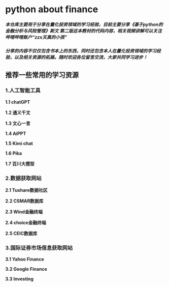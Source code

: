 # python about finance
##### 本仓库主要用于分享在量化投资领域的学习经验，目前主要分享《基于python的金融分析与风险管理》斯文 第二版这本教材的代码内容，相关视频讲解可以关注哔哩哔哩账户“zzx天真的小孩”

##### 分享的内容不仅仅包含书本上的东西，同时还包含本人在量化投资领域的学习经验，以及相关资源的拓展。随时欢迎各位留言交流，大家共同学习进步！

## 推荐一些常用的学习资源

### 1.人工智能工具

**1.1 chatGPT** 

**1.2 通义千文**

**1.3 文心一言**

**1.4 AiPPT**

**1.5 Kimi chat**

**1.6 Pika**

**1.7 百川大模型**

### 2.数据获取网站

**2.1 Tushare数据社区**

**2.2 CSMAR数据库**

**2.3 Wind金融终端**

**2.4 choice金融终端**

**2.5 CEIC数据库**

### 3.国际证券市场信息获取网站

**3.1 Yahoo Finance**

**3.2 Google Finance**

**3.3 Investing**


